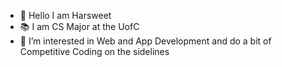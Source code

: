 - 👋 Hello I am Harsweet
- 📚 I am CS Major at the UofC
- 👀 I’m interested in Web and App Development and do a bit of Competitive Coding on the sidelines
